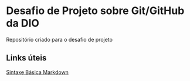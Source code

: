# Desafio de Projeto sobre Git/GitHub da DIO
Repositório criado para o desafio de projeto 

## Links úteis 
[Sintaxe Básica Markdown](https://www.markdownguide.org/basic-syntax/)
